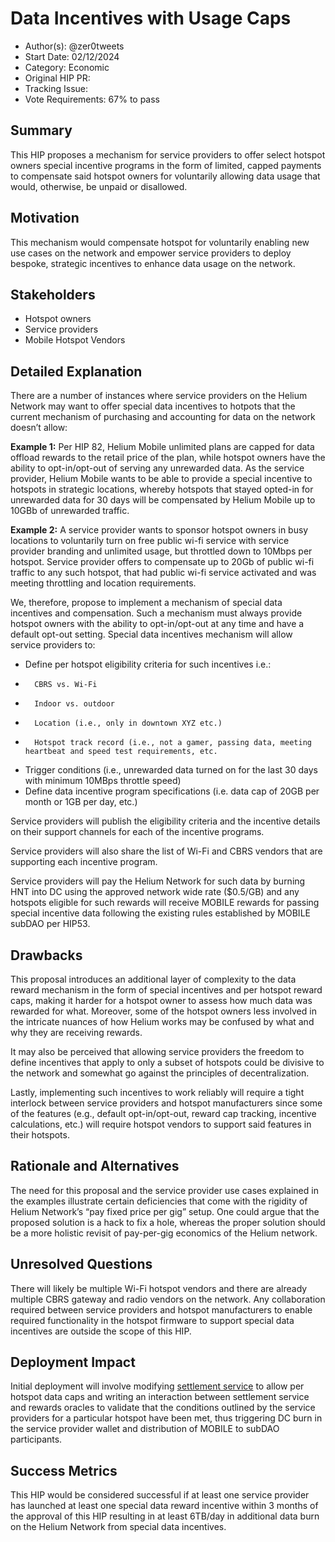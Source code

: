 
# Data Incentives with Usage Caps

-   Author(s): @zer0tweets
-   Start Date: 02/12/2024
-   Category: Economic 
-   Original HIP PR:
-   Tracking Issue:
-   Vote Requirements: 67% to pass
    

## Summary
This HIP proposes a mechanism for service providers to offer select hotspot owners special incentive programs in the form of limited, capped payments to compensate said hotspot owners for voluntarily allowing data usage that would, otherwise, be unpaid or disallowed.

## Motivation
This mechanism would compensate hotspot for voluntarily enabling new use cases on the network and empower service providers to deploy bespoke, strategic incentives to enhance data usage on the network.

## Stakeholders
-   Hotspot owners
-   Service providers
- Mobile Hotspot Vendors
    

## Detailed Explanation
There are a number of instances where service providers on the Helium Network may want to offer special data incentives to hotpots that the current mechanism of purchasing and accounting for data on the network doesn’t allow:

**Example 1:** Per HIP 82, Helium Mobile unlimited plans are capped for data offload rewards to the retail price of the plan, while hotspot owners have the ability to opt-in/opt-out of serving any unrewarded data. As the service provider, Helium Mobile wants to be able to provide a special incentive to hotspots in strategic locations, whereby hotspots that stayed opted-in for unrewarded data for 30 days will be compensated by Helium Mobile up to 10GBb of unrewarded traffic.

**Example 2:** A service provider wants to sponsor hotspot owners in busy locations to voluntarily turn on free public wi-fi service with service provider branding and unlimited usage, but throttled down to 10Mbps per hotspot. Service provider offers to compensate up to 20Gb of public wi-fi traffic to any such hotspot, that had public wi-fi service activated and was meeting throttling and location requirements.

We, therefore, propose to implement a mechanism of special data incentives and compensation. Such a mechanism must always provide hotspot owners with the ability to opt-in/opt-out at any time and have a default opt-out setting. Special data incentives mechanism will allow service providers to:

-   Define per hotspot eligibility criteria for such incentives i.e.:
-   	CBRS vs. Wi-Fi
-  		Indoor vs. outdoor
-   	Location (i.e., only in downtown XYZ etc.)
-   	Hotspot track record (i.e., not a gamer, passing data, meeting heartbeat and speed test requirements, etc.    

-   Trigger conditions (i.e., unrewarded data turned on for the last 30 days with minimum 10MBps throttle speed)
-   Define data incentive program specifications (i.e. data cap of 20GB per month or 1GB per day, etc.)
    
Service providers will publish the eligibility criteria and the incentive details on their support channels for each of the incentive programs.

Service providers will also share the list of Wi-Fi and CBRS vendors that are supporting each incentive program.

Service providers will pay the Helium Network for such data by burning HNT into DC using the approved network wide rate ($0.5/GB) and any hotspots eligible for such rewards will receive MOBILE rewards for passing special incentive data following the existing rules established by MOBILE subDAO per HIP53.

## Drawbacks

This proposal introduces an additional layer of complexity to the data reward mechanism in the form of special incentives and per hotspot reward caps, making it harder for a hotspot owner to assess how much data was rewarded for what. Moreover, some of the hotspot owners less involved in the intricate nuances of how Helium works may be confused by what and why they are receiving rewards.

It may also be perceived that allowing service providers the freedom to define incentives that apply to only a subset of hotspots could be divisive to the network and somewhat go against the principles of decentralization.

Lastly, implementing such incentives to work reliably will require a tight interlock between service providers and hotspot manufacturers since some of the features (e.g., default opt-in/opt-out, reward cap tracking, incentive calculations, etc.) will require hotspot vendors to support said features in their hotspots.

## Rationale and Alternatives

The need for this proposal and the service provider use cases explained in the examples illustrate certain deficiencies that come with the rigidity of Helium Network’s “pay fixed price per gig” setup. One could argue that the proposed solution is a hack to fix a hole, whereas the proper solution should be a more holistic revisit of pay-per-gig economics of the Helium network.

## Unresolved Questions

There will likely be multiple Wi-Fi hotspot vendors and there are already multiple CBRS gateway and radio vendors on the network. Any collaboration required between service providers and hotspot manufacturers to enable required functionality in the hotspot firmware to support special data incentives are outside the scope of this HIP.

## Deployment Impact

Initial deployment will involve modifying [settlement service](https://github.com/magma/grants/issues/14) to allow per hotspot data caps and writing an interaction between settlement service and rewards oracles to validate that the conditions outlined by the service providers for a particular hotspot have been met, thus triggering DC burn in the service provider wallet and distribution of MOBILE to subDAO participants.

## Success Metrics

This HIP would be considered successful if at least one service provider has launched at least one special data reward incentive within 3 months of the approval of this HIP resulting in at least 6TB/day in additional data burn on the Helium Network from special data incentives.
